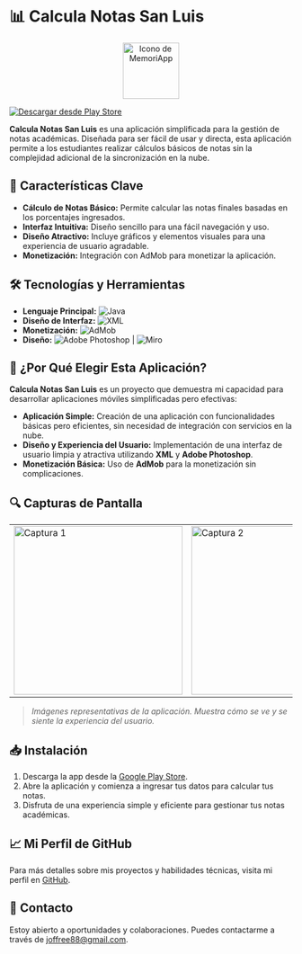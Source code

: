 # 📊 Calcula Notas San Luis

<p align="center">
  <img src="https://play-lh.googleusercontent.com/EUB4tMPlkEpAaP9RfOrzmfAKLE1ccjfAlxSpdBnaB8gzkVewj_VGwrbKH7vdEl9xAA=w240-h480-rw" width="100" alt="Icono de MemoriApp">
</p>

[![Descargar desde Play Store](https://badgen.net/badge/Descargar%20en/Play%20Store/green)](https://play.google.com/store/apps/details?id=com.jop.calculanotassanluis&hl=es_PE)

**Calcula Notas San Luis** es una aplicación simplificada para la gestión de notas académicas. Diseñada para ser fácil de usar y directa, esta aplicación permite a los estudiantes realizar cálculos básicos de notas sin la complejidad adicional de la sincronización en la nube.

## 🚀 Características Clave

- **Cálculo de Notas Básico:** Permite calcular las notas finales basadas en los porcentajes ingresados.
- **Interfaz Intuitiva:** Diseño sencillo para una fácil navegación y uso.
- **Diseño Atractivo:** Incluye gráficos y elementos visuales para una experiencia de usuario agradable.
- **Monetización:** Integración con AdMob para monetizar la aplicación.

## 🛠️ Tecnologías y Herramientas

- **Lenguaje Principal:** ![Java](https://badgen.net/badge/Lenguaje/Java/red)
- **Diseño de Interfaz:** ![XML](https://badgen.net/badge/Diseño/XML/blue)
- **Monetización:** ![AdMob](https://badgen.net/badge/Monetización/AdMob/red)
- **Diseño:** ![Adobe Photoshop](https://badgen.net/badge/Diseño/Photoshop/blue) | ![Miro](https://badgen.net/badge/Colaboración/Miro/pink)

## 🌟 ¿Por Qué Elegir Esta Aplicación?

**Calcula Notas San Luis** es un proyecto que demuestra mi capacidad para desarrollar aplicaciones móviles simplificadas pero efectivas:

- **Aplicación Simple:** Creación de una aplicación con funcionalidades básicas pero eficientes, sin necesidad de integración con servicios en la nube.
- **Diseño y Experiencia del Usuario:** Implementación de una interfaz de usuario limpia y atractiva utilizando **XML** y **Adobe Photoshop**.
- **Monetización Básica:** Uso de **AdMob** para la monetización sin complicaciones.

## 🔍 Capturas de Pantalla

<table>
  <tr>
    <td><img src="https://play-lh.googleusercontent.com/u_9Cq5WqKUOl0cB3MpKoaJ-Apg81ZyrRNkvAroT-xxwOJcyrecf8xhxo4iYdgG3gT6c=w2560-h1440-rw" width="300" alt="Captura 1"></td>
    <td><img src="https://play-lh.googleusercontent.com/RO7lMHLCTTPAFGJbExKJ1Je-sABw5c_f9Z0HeB4kwdUcwPVkVu5_rgQfZnRwnyTEUPo=w2560-h1440-rw" width="300" alt="Captura 2"></td>
  </tr>
</table>

> *Imágenes representativas de la aplicación. Muestra cómo se ve y se siente la experiencia del usuario.*

## 📥 Instalación

1. Descarga la app desde la [Google Play Store](https://play.google.com/store/apps/details?id=com.jop.calculanotassanluis&hl=es_PE).
2. Abre la aplicación y comienza a ingresar tus datos para calcular tus notas.
3. Disfruta de una experiencia simple y eficiente para gestionar tus notas académicas.

## 📈 Mi Perfil de GitHub

Para más detalles sobre mis proyectos y habilidades técnicas, visita mi perfil en [GitHub](https://github.com/JoffreeM).

## 📧 Contacto

Estoy abierto a oportunidades y colaboraciones. Puedes contactarme a través de [joffree88@gmail.com](mailto:joffree88@gmail.com).
